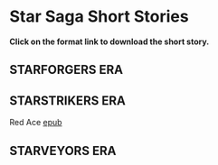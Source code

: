 # Star Saga Short Stories

**Click on the format link to download the short story.**

## STARFORGERS ERA

## STARSTRIKERS ERA

Red Ace <a href="RedAce.epub" download>epub</a>

## STARVEYORS ERA
